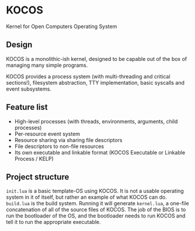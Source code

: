 # KOCOS

Kernel for Open Computers Operating System

## Design

KOCOS is a monolithic-ish kernel, designed to be capable out of the box of managing many simple programs.

KOCOS provides a process system (with multi-threading and critical sections!), filesystem abstraction, TTY implementation, basic syscalls and event subsystems.

## Feature list

- High-level processes (with threads, environments, arguments, child processes)
- Per-resource event system
- Resource sharing via sharing file descriptors
- File descriptors to non-file resources
- Its own executable and linkable format (KOCOS Executable or Linkable Process / KELP)

## Project structure

`init.lua` is a basic template-OS using KOCOS. It is not a usable operating system in it of itself, but rather an example of what KOCOS can do.
`build.lua` is the build system. Running it will generate `kernel.lua`, a one-file concatenation of all of the source files of KOCOS.
The job of the BIOS is to run the bootloader of the OS, and the bootloader needs to run KOCOS and tell it to run the appropriate executable.
